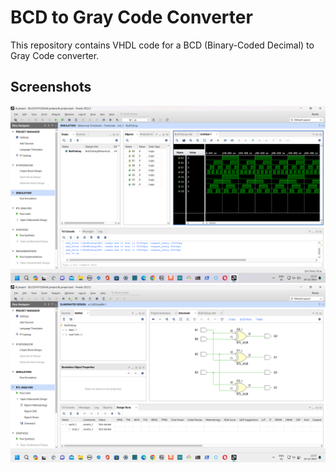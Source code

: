 # BCD to Gray Code Converter

This repository contains VHDL code for a BCD (Binary-Coded Decimal) to Gray Code converter.

## Screenshots

<img src="./image1.png" alt="image1" />
<img src="./image2.png" alt="image2" />

